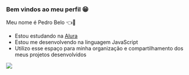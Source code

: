 ### Bem vindos ao meu perfil 😁

Meu nome é Pedro Belo 👈👀

- Estou estudando na [Alura](https://www.alura.com.br)
- Estou me desenvolvendo na linguagem JavaScript
- Utilizo esse espaço para minha organização e compartilhamento dos meus projetos desenvolvidos


![](https://github.com/user-attachments/assets/e8b52746-351a-46c6-8b7c-cc715f0dc4cc)


<!---
Pedrobelo95/Pedrobelo95 is a ✨ special ✨ repository because its `README.md` (this file) appears on your GitHub profile.
You can click the Preview link to take a look at your changes.
--->
